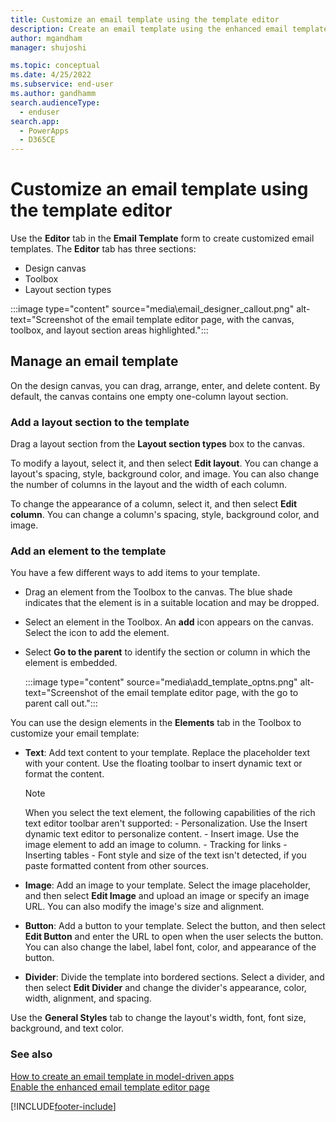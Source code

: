 ```yaml
---
title: Customize an email template using the template editor
description: Create an email template using the enhanced email template editor
author: mgandham
manager: shujoshi

ms.topic: conceptual
ms.date: 4/25/2022
ms.subservice: end-user
ms.author: gandhamm
search.audienceType: 
  - enduser
search.app: 
  - PowerApps
  - D365CE
---
```


# Customize an email template using the template editor

Use the **Editor** tab in the **Email Template** form to create customized email templates. The **Editor** tab has three sections:

- Design canvas
- Toolbox
- Layout section types

:::image type="content" source="media\email_designer_callout.png" alt-text="Screenshot of the email template editor page, with the canvas, toolbox, and layout section areas highlighted.":::

## Manage an email template

On the design canvas, you can drag, arrange, enter, and delete content. By default, the canvas contains one empty one-column layout section.

### Add a layout section to the template

Drag a layout section from the **Layout section types** box to the canvas.

To modify a layout, select it, and then select **Edit layout**. You can change a layout's spacing, style, background color, and image. You can also change the number of columns in the layout and the width of each column.

To change the appearance of a column, select it, and then select **Edit column**. You can change a column's spacing, style, background color, and image.

### Add an element to the template

You have a few different ways to add items to your template.

- Drag an element from the Toolbox to the canvas. The blue shade indicates that the element is in a suitable location and may be dropped.

- Select an element in the Toolbox. An **add** icon appears on the canvas. Select the icon to add the element.

- Select **Go to the parent** to identify the section or column in which the element is embedded.

  :::image type="content" source="media\add_template_optns.png" alt-text="Screenshot of the email template editor page, with the go to parent call out.":::

You can use the design elements in the **Elements** tab in the Toolbox to customize your email template:

- **Text**: Add text content to your template. Replace the placeholder text with your content. Use the floating toolbar to insert dynamic text or format the content.
    > [!NOTE]
    > When you select the text element, the following capabilities of the rich text editor toolbar aren't supported:
         - Personalization. Use the Insert dynamic text editor to personalize content.
         - Insert image. Use the image element to add an image to column.
         - Tracking for links
         - Inserting tables
         - Font style and size of the text isn't detected, if you paste formatted content from other sources.

- **Image**: Add an image to your template. Select the image placeholder, and then select **Edit Image** and upload an image or specify an image URL. You can also modify the image's size and alignment.

- **Button**: Add a button to your template. Select the button, and then select **Edit Button** and enter the URL to open when the user selects the button. You can also change the label, label font, color, and appearance of the button.

- **Divider**: Divide the template into bordered sections. Select a divider, and then select **Edit Divider** and change the divider's appearance, color, width, alignment, and spacing.

Use the **General Styles** tab to change the layout's width, font, font size, background, and text color.

### See also

[How to create an email template  in model-driven apps](email-template-create.md)  
[Enable the enhanced email template editor page](cs_email_template_builder.md)

[!INCLUDE[footer-include](../includes/footer-banner.md)]
